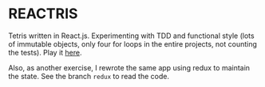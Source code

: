 # REACTRIS

Tetris written in React.js. Experimenting with TDD and functional style (lots of immutable objects, only four for loops in the entire projects, not counting the tests).
Play it [here](https://fervero.github.io/reactris/).

Also, as another exercise, I rewrote the same app using redux to maintain the state. See the branch `redux` to read the code.
